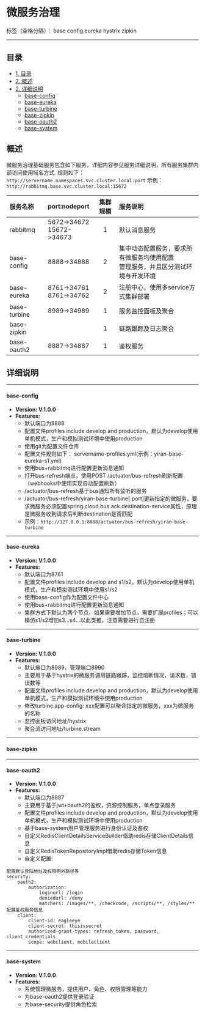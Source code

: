 ﻿# 微服务治理

标签（空格分隔）： base config eureka hystrix zipkin

---

## 目录

-   [1. 目录](#目录)
-   [2. 概述](#概述)
-   [2. 详细说明](#详细说明)
    - [base-config](#base-config)
    - [base-eureka](#base-eureka)
    - [base-turbine](#base-turbine)
    - [base-zipkin](#base-zipkin)
    - [base-oauth2](#base-oauth2)
    - [base-system](#base-system)

## 概述

微服务治理基础服务包含如下服务，详细内容参见服务详细说明，所有服务集群内部访问使用域名方式.
规则如下：`http://servername.namespaces.svc.cluster.local:port`
示例：`http://rabbitmq.base.svc.cluster.local:15672`

|服务名称|port:nodeport|集群规模|服务说明|
|:-|:-|:-:|:-|
|rabbitmq|5672->34672<br>15672->34673|1|默认消息服务|
|base-config|8888->34888|2|集中动态配置服务，要求所有微服务均使用配置<br>管理服务，并且区分测试环境与开发环境|
|base-eureka|8761->34761<br>8761->34762|2|注册中心，使用多service方式集群部署|
|base-turbine|8989->34989|1|服务监控面板及聚合|
|base-zipkin||1|链路跟踪及日志聚合|
|base-oauth2|8887->34887|1|鉴权服务|

## 详细说明

---
#### base-config
-   **Version: V.1.0.0**
-   **Features:**
    -   默认端口为8888
    -   配置文件profiles include develop and production，默认为develop使用单机模式，生产和模拟测试环境中使用production
    -   使用git为配置文件仓库
    -   配置文件规则如下：
    servername-profiles.yml(示例：yiran-base-eureka-s1.yml)
    -   使用bus+rabbitmq进行配置更新消息通知
    -   打开bus-refresh端点，使用POST /actuator/bus-refresh刷新配置（webhooks中使用实现自动配置刷新）
    -   /actuator/bus-refresh基于bus通知所有监听的服务
    -   /actuator/bus-refresh/yiran-base-turbine[:port]更新指定的微服务，要求微服务必须配置spring.cloud.bus.ack.destination-service属性，原理是微服务收到请求后判断destination是否匹配
    -   示例：`http://127.0.0.1:8888/actuator/bus-refresh/yiran-base-turbine`

---

#### base-eureka
-   **Version: V.1.0.0**
-   **Features:**
    -   默认端口为8761
    -   配置文件profiles include develop and s1/s2，默认为develop使用单机模式，生产和模拟测试环境中使用s1/s2
    -   使用base-config作为配置文件中心
    -   使用bus+rabbitmq进行配置更新消息通知
    -   集群方式下默认为两个节点，如果需要增加节点，需要扩展profiles；可以模仿s1/s2增加s3...s4...以此类推，注意需要进行自注册

---
#### base-turbine
-   **Version: V.1.0.0**
-   **Features:**
    -   默认端口为8989，管理端口8990
    -   主要用于基于hystrix的微服务调用链路跟踪，监控熔断情况，请求数，错误数等
    -   配置文件profiles include develop and production，默认为develop使用单机模式，生产和模拟测试环境中使用production
    -   修改turbine.app-config: xxx配置可以聚合指定的微服务，xxx为微服务的名称
    -   监控面板访问地址/hystrix
    -   聚合流访问地址/turbine.stream

---
#### base-zipkin


---
#### base-oauth2
-   **Version: V.1.0.0**
-   **Features:**
    -   默认端口为8887
    -   主要用于基于jwt+oauth2的鉴权，资源控制服务，单点登录服务
    -   配置文件profiles include develop and production，默认为develop使用单机模式，生产和模拟测试环境中使用production
    -   基于base-system用户管理服务进行身份认证及鉴权
    -   自定义RedisClientDetailsServiceBuilder借助redis存储ClientDetails信息
    -   自定义RedisTokenRepositoryImpl借助redis存储Token信息
    -   自定义配置:
            
```
配置默认登陆地址及权限例外路径等
security:
    oauth2:
        authorization:
            loginurl: /login
            deniedurl: /deny
            matchers: /images/**, /checkcode, /scripts/**, /styles/**            
配置鉴权服务信息
    client:
        client-id: eagleeye
        client-secret: thisissecret
        authorized-grant-types: refresh_token, password, client_credentials
        scope: webclient, mobileclient
```

---
#### base-system
-   **Version: V.1.0.0**
-   **Features:**
    -   系统管理微服务，提供用户、角色、权限管理等能力
    -   为base-oauth2提供登录验证
    -   为base-security提供角色检索

    